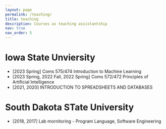```yaml
---
layout: page
permalink: /teaching/
title: teaching
description: Courses as teaching assistantship
nav: true
nav_order: 5
---
```


<!-- For now, this page is assumed to be a static description of your courses. You can convert it to a collection similar to `_projects/` so that you can have a dedicated page for each course.

Organize your courses by years, topics, or universities, however you like! -->

# Iowa State Unviersity
* [2023 Spring] Coms 575/474 Introduction to Machine Learning
* [2023 Spring, 2022 Fall, 2022 Spring] Coms 572/472 Principles of Artificial Intelligence
* [2021, 2020] INTRODUCTION TO SPREADSHEETS AND DATABASES

# South Dakota STate University
* [2018, 2017] Lab mornitoring - Program Language, Software Engineering